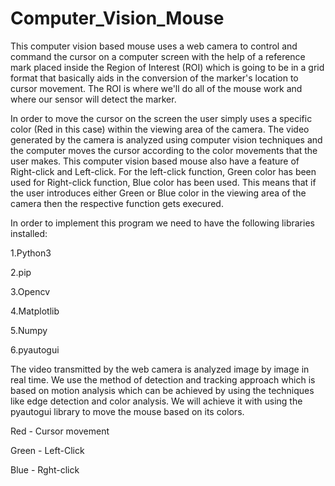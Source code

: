 # Computer_Vision_Mouse

This computer vision based mouse uses a web camera to control and command the cursor on a computer screen with the help of a reference mark placed inside the Region of Interest (ROI) which is going to be in a grid format that basically aids in the conversion of the marker's location to cursor movement. The ROI is where we'll do all of the mouse work and where our sensor will detect the marker. 

In order to move the cursor on the screen the user simply uses a specific color (Red in this case) within the viewing area of the camera. The video generated by the camera is analyzed using computer vision techniques and the computer moves the cursor according to the color movements that the user makes. This computer vision based mouse also have a feature of Right-click and Left-click. For the left-click function, Green color has been used for Right-click function, Blue color has been used. This means that if the user introduces either Green or Blue color in the viewing area of the camera then the respective function gets execured.

In order to implement this program we need to have the following libraries installed:

1.Python3

2.pip

3.Opencv

4.Matplotlib

5.Numpy

6.pyautogui

The video transmitted by the web camera is analyzed image by image in real time. 
We use the method of detection and tracking approach which is based on motion analysis which can be achieved by using the techniques like edge detection and color analysis. We will achieve it with using the pyautogui library to move the mouse based on its colors.

Red - Cursor movement

Green - Left-Click

Blue - Rght-click



